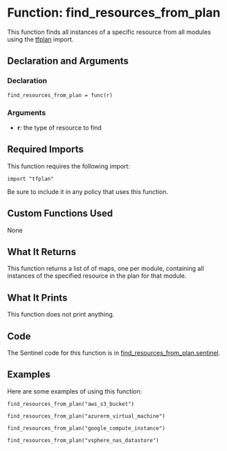 # Function: find_resources_from_plan
This function finds all instances of a specific resource from all modules using the [tfplan](https://www.terraform.io/docs/enterprise/sentinel/import/tfplan.html) import.

## Declaration and Arguments

### Declaration
`find_resources_from_plan = func(r)`

### Arguments
* **r**: the type of resource to find

## Required Imports
This function requires the following import:
```
import "tfplan"
```
Be sure to include it in any policy that uses this function.

## Custom Functions Used
None

## What It Returns
This function returns a list of of maps, one per module, containing all instances of the specified resource in the plan for that module.

## What It Prints
This function does not print anything.

## Code
The Sentinel code for this function is in [find_resources_from_plan.sentinel](./find_resources_from_plan.sentinel).

## Examples
Here are some examples of using this function:
```
find_resources_from_plan("aws_s3_bucket")

find_resources_from_plan("azurerm_virtual_machine")

find_resources_from_plan("google_compute_instance")

find_resources_from_plan("vsphere_nas_datastore")
```
